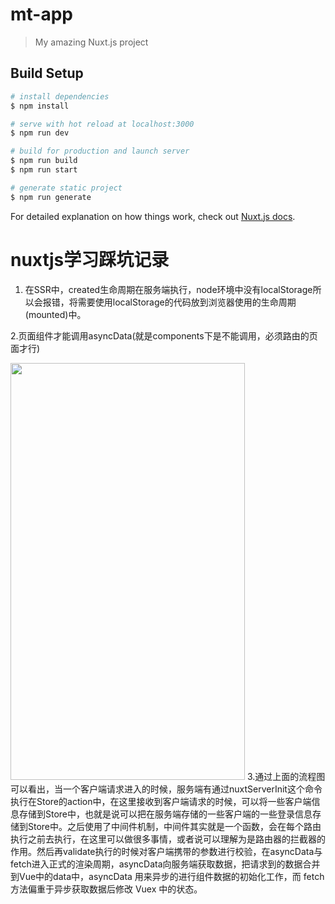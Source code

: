 # mt-app

> My amazing Nuxt.js project

## Build Setup

```bash
# install dependencies
$ npm install

# serve with hot reload at localhost:3000
$ npm run dev

# build for production and launch server
$ npm run build
$ npm run start

# generate static project
$ npm run generate
```

For detailed explanation on how things work, check out [Nuxt.js docs](https://nuxtjs.org).

# nuxtjs学习踩坑记录
1. 在SSR中，created生命周期在服务端执行，node环境中没有localStorage所以会报错，将需要使用localStorage的代码放到浏览器使用的生命周期(mounted)中。

2.页面组件才能调用asyncData(就是components下是不能调用，必须路由的页面才行)

<img src="https://zh.nuxtjs.org/nuxt-schema.svg" width="375" height="667" />
3.通过上面的流程图可以看出，当一个客户端请求进入的时候，服务端有通过nuxtServerInit这个命令执行在Store的action中，在这里接收到客户端请求的时候，可以将一些客户端信息存储到Store中，也就是说可以把在服务端存储的一些客户端的一些登录信息存储到Store中。之后使用了中间件机制，中间件其实就是一个函数，会在每个路由执行之前去执行，在这里可以做很多事情，或者说可以理解为是路由器的拦截器的作用。然后再validate执行的时候对客户端携带的参数进行校验，在asyncData与fetch进入正式的渲染周期，asyncData向服务端获取数据，把请求到的数据合并到Vue中的data中，asyncData 用来异步的进行组件数据的初始化工作，而 fetch 方法偏重于异步获取数据后修改 Vuex 中的状态。
